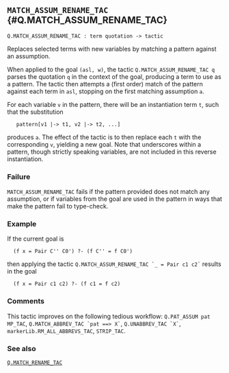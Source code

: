 ## `MATCH_ASSUM_RENAME_TAC` {#Q.MATCH_ASSUM_RENAME_TAC}


```
Q.MATCH_ASSUM_RENAME_TAC : term quotation -> tactic
```



Replaces selected terms with new variables by matching a pattern
against an assumption.


When applied to the goal `(asl, w)`, the tactic
`Q.MATCH_ASSUM_RENAME_TAC q` parses the quotation `q` in the context
of the goal, producing a term to use as a pattern. The tactic then
attempts a (first order) match of the pattern against each term in
`asl`, stopping on the first matching assumption `a`.

For each variable `v` in the pattern, there will be an instantiation
term `t`, such that the substitution
    
       pattern[v1 |-> t1, v2 |-> t2, ...]
    
produces `a`. The effect of the tactic is to then replace each `t`
with the corresponding `v`, yielding a new goal. Note that underscores
within a pattern, though strictly speaking variables, are not included
in this reverse instantiation.

### Failure

`MATCH_ASSUM_RENAME_TAC` fails if the pattern provided does not match
any assumption, or if variables from the goal are used in the pattern
in ways that make the pattern fail to type-check.

### Example

If the current goal is
    
      (f x = Pair C'' C0') ?- (f C'' = f C0')
    
then applying the tactic `` Q.MATCH_ASSUM_RENAME_TAC `_ = Pair c1 c2` ``
results in the goal
    
      (f x = Pair c1 c2) ?- (f c1 = f c2)
    

### Comments

This tactic improves on the following tedious workflow:
`Q.PAT_ASSUM pat MP_TAC`, `` Q.MATCH_ABBREV_TAC `pat ==> X` ``,
`` Q.UNABBREV_TAC `X` ``, `markerLib.RM_ALL_ABBREVS_TAC`, `STRIP_TAC`.

### See also

[`Q.MATCH_RENAME_TAC`](#Q.MATCH_RENAME_TAC)

